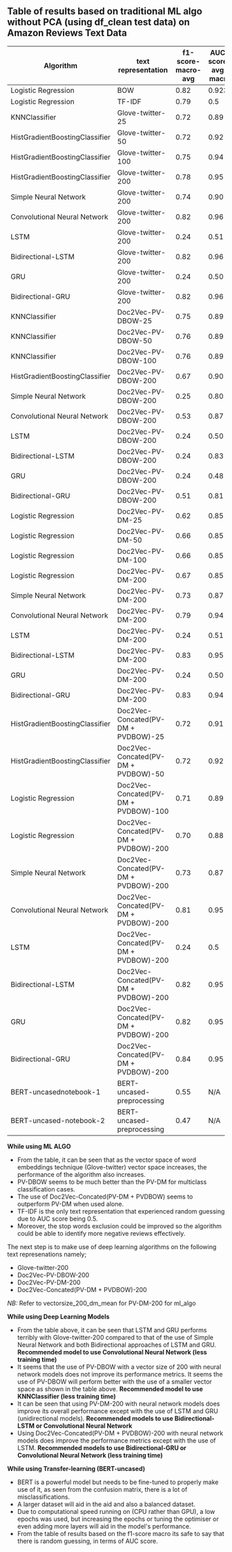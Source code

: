 ## **Table of results based on traditional ML algo without PCA (using df_clean test data) on  Amazon Reviews Text Data**

Algorithm|text representation|f1-score-macro-avg|AUC-score-avg-macro
|----------- |----------- | ----------- | ----------- |
Logistic Regression|BOW|0.82|0.923
Logistic Regression|TF-IDF|0.79|0.5
KNNClassifier|Glove-twitter-25|0.72|0.89
HistGradientBoostingClassifier|Glove-twitter-50|0.72|0.92
HistGradientBoostingClassifier|Glove-twitter-100|0.75|0.94
HistGradientBoostingClassifier|Glove-twitter-200|0.78|0.95
Simple Neural Network|Glove-twitter-200|0.74|0.90
Convolutional Neural Network|Glove-twitter-200|0.82|0.96
LSTM|Glove-twitter-200|0.24|0.51
Bidirectional-LSTM|Glove-twitter-200|0.82|0.96
GRU|Glove-twitter-200|0.24|0.50
Bidirectional-GRU|Glove-twitter-200|0.82|0.96
KNNClassifier|Doc2Vec-PV-DBOW-25|0.75|0.89
KNNClassifier|Doc2Vec-PV-DBOW-50|0.76|0.89
KNNClassifier|Doc2Vec-PV-DBOW-100|0.76|0.89
HistGradientBoostingClassifier|Doc2Vec-PV-DBOW-200|0.67|0.90
Simple Neural Network|Doc2Vec-PV-DBOW-200|0.25|0.80
Convolutional Neural Network|Doc2Vec-PV-DBOW-200|0.53|0.87
LSTM|Doc2Vec-PV-DBOW-200|0.24|0.50
Bidirectional-LSTM|Doc2Vec-PV-DBOW-200|0.24|0.83
GRU|Doc2Vec-PV-DBOW-200|0.24|0.48
Bidirectional-GRU|Doc2Vec-PV-DBOW-200|0.51|0.81
Logistic Regression|Doc2Vec-PV-DM-25|0.62|0.85
Logistic Regression|Doc2Vec-PV-DM-50|0.66|0.85
Logistic Regression|Doc2Vec-PV-DM-100|0.66|0.85
Logistic Regression|Doc2Vec-PV-DM-200|0.67|0.85
Simple Neural Network|Doc2Vec-PV-DM-200|0.73|0.87
Convolutional Neural Network|Doc2Vec-PV-DM-200|0.79|0.94
LSTM|Doc2Vec-PV-DM-200|0.24|0.51
Bidirectional-LSTM|Doc2Vec-PV-DM-200|0.83|0.95
GRU|Doc2Vec-PV-DM-200|0.24|0.50
Bidirectional-GRU|Doc2Vec-PV-DM-200|0.83|0.94
HistGradientBoostingClassifier|Doc2Vec-Concated(PV-DM + PVDBOW)-25|0.72|0.91
HistGradientBoostingClassifier|Doc2Vec-Concated(PV-DM + PVDBOW)-50|0.72|0.92
Logistic Regression|Doc2Vec-Concated(PV-DM + PVDBOW)-100|0.71|0.89
Logistic Regression|Doc2Vec-Concated(PV-DM + PVDBOW)-200|0.70|0.88
Simple Neural Network|Doc2Vec-Concated(PV-DM + PVDBOW)-200|0.73|0.87
Convolutional Neural Network|Doc2Vec-Concated(PV-DM + PVDBOW)-200|0.81|0.95
LSTM|Doc2Vec-Concated(PV-DM + PVDBOW)-200|0.24|0.5
Bidirectional-LSTM|Doc2Vec-Concated(PV-DM + PVDBOW)-200|0.82|0.95
GRU|Doc2Vec-Concated(PV-DM + PVDBOW)-200|0.82|0.95
Bidirectional-GRU|Doc2Vec-Concated(PV-DM + PVDBOW)-200|0.84|0.95
BERT-uncasednotebook-1|BERT-uncased-preprocessing|0.55|N/A
BERT-uncased-notebook-2|BERT-uncased-preprocessing|0.47|N/A


**While using ML ALGO**
- From the table, it can be seen that as the vector space of word embeddings technique (Glove-twitter) vector space increases, the performance of the algorithm also increases. 
- PV-DBOW seems to be much better than the PV-DM for multiclass classification cases.
- The use of Doc2Vec-Concated(PV-DM + PVDBOW) seems to outperform PV-DM when used alone.
- TF-IDF is the only text representation that experienced random guessing due to AUC score being 0.5.
- Moreover, the stop words exclusion could be improved so the algorithm could be able to identify more negative reviews effectively.

The next step is to make use of deep learning algorithms on the following text represenations namely;
- Glove-twitter-200
- Doc2Vec-PV-DBOW-200
- Doc2Vec-PV-DM-200
- Doc2Vec-Concated(PV-DM + PVDBOW)-200

*NB:* Refer to vectorsize_200_dm_mean for PV-DM-200 for ml_algo

**While using Deep Learning Models**
- From the table above, it can be seen that LSTM and GRU performs terribly with Glove-twitter-200 compared to that of the use of Simple Neural Network and both Bidirectional approaches of LSTM and GRU. **Recommended model to use Convolutional Neural Network (less training time)**
- It seems that the use of PV-DBOW with a vector size of 200 with neural network models does not improve its performance metrics. It seems the use of PV-DBOW will perform better with the use of a smaller vector space as shown in the table above. **Recommended model to use KNNClassifier (less training time)** 
- It can be seen that using PV-DM-200 with neural network models does improve its overall performance except with the use of LSTM and GRU (unidirectional models). **Recommended models to use Bidirectional-LSTM or Convolutional Neural Network**
- Using Doc2Vec-Concated(PV-DM + PVDBOW)-200 with neural network models does improve the performance metrics except with the use of LSTM. **Recommended models to use Bidirectional-GRU or Convolutional Neural Network (less training time)**

**While using Transfer-learning (BERT-uncased)**
- BERT is a powerful model but needs to be fine-tuned to properly make use of it, as seen from the confusion matrix, there is a lot of misclassifications. 
- A larger dataset will aid in the aid and also a balanced dataset.
- Due to computational speed running on (CPU rather than GPU), a low epochs was used, but increasing the epochs or tuning the optimiser or even adding more layers will  aid in the model's performance.
- From the table of results based on the f1-score macro its safe to say that there is random guessing, in terms of AUC score. 